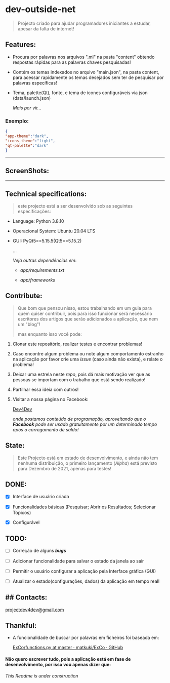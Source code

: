 # dev-outside-net

> Projecto criado para ajudar programadores iniciantes a estudar, apesar da falta de internet!

## Features:

- Procura por palavras nos arquivos ".ml" na pasta "content" obtendo respostas rápidas para as palavras chaves pesquisadas!

- Contém os temas indexados no arquivo "main.json", na pasta content, para acessar rapidamente os temas desejados sem ter de pesquisar por palavras específicas!

- Tema, palette(Qt), fonte, e tema de ícones configuráveis via json (data/launch.json)
  
  *Mais por vir...*

### Exemplo:

```json
{
"app-theme":"dark",
"icons-theme":"light",
"qt-palette":"dark"
}
```

---

## ScreenShots:

---

## Technical specifications:

> este projecto está a ser desenvolvido sob as seguintes especificações:

- Language: Python 3.8.10

- Operacional System: Ubuntu 20.04 LTS

- GUI: PyQt5==5.15.5(Qt5==5.15.2)
  
  ...
  
  *Veja outras dependências em*:
  
  - *app/requirements.txt*
  
  - *app/frameworks*

## Contribute:

> Que bom que pensou nisso, estou trabalhando em um guia para quem quiser contribuir, pois para isso funcionar será necessário escritores dos artigos que serão adicionados a aplicação, que nem um "blog"!
> 
> mas enquanto isso você pode:

1. Clonar este repositório, realizar testes e encontrar problemas!

2. Caso encontre algum problema ou note algum comportamento estranho na aplicação por favor crie uma *issue* (caso ainda não exista), e relate o problema!

3. Deixar uma estrela neste *repo*, pois dá mais motivação ver que as pessoas se importam com o trabalho que está sendo realizado!

4. Partilhar essa ideia com outros!

5. Visitar a nossa página no Facebook:
   
   [Dev4Dev](https://www.facebook.com/projectdev4dev)
   
   *onde postamos conteúdo de programação, aproveitando que o **Facebook** pode ser usado gratuitamente por um determinado tempo após o carregamento de saldo!*

## State:

> Este Projecto está em estado de desenvolvimento, e ainda não tem nenhuma distribuição, o primeiro lançamento (*Alpha*) está previsto para Dezembro de 2021, apenas para testes!

## DONE:

- [x] Interface de usuário criada

- [x] Funcionalidades básicas (Pesquisar; Abrir os Resultados; Selecionar Tópicos)

- [x] Configurável

## TODO:

- [ ] Correção de alguns ***bugs***

- [ ] Adicionar funcionalidade para salvar o estado da janela ao sair

- [ ] Permitir o usuário configurar a aplicação pela Interface gráfica (GUI)

- [ ] Atualizar o estado(configurações, dados) da aplicação em tempo real!

## ## Contacts:

[projectdev4dev@gmail.com](mailto:projectdev4dev@gmail.com)

## Thankful:

- A funcionalidade de buscar por palavras em ficheiros foi baseada em:
  
  [ExCo/functions.py at master · matkuki/ExCo · GitHub](https://github.com/matkuki/ExCo/blob/master/functions.py)

#### Não quero escrever tudo, pois a aplicação está em fase de desenvolvimento, por isso vou apenas dizer que:

*This Readme is under construction*
